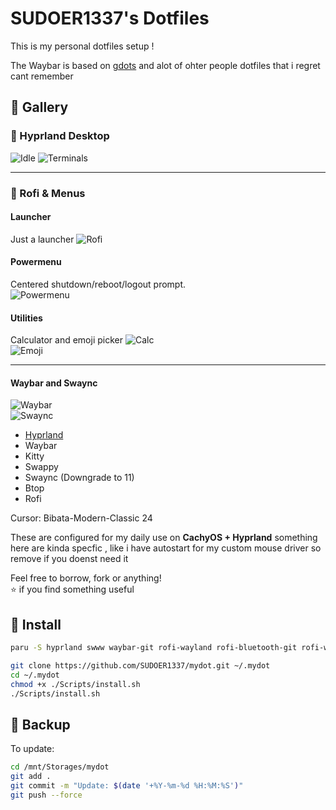 # SUDOER1337's Dotfiles

This is my personal dotfiles setup !

The Waybar is based on [gdots](https://github.com/niksingh710/gdots)
and alot of ohter people dotfiles that i regret cant remember

## 󰋩 Gallery

###  Hyprland Desktop
![Idle](Screenshots/Idle.png)
![Terminals](Screenshots/Kitty.png)  

---

###  Rofi & Menus

#### Launcher
Just a launcher
![Rofi](Screenshots/Rofi.png)

#### Powermenu
Centered shutdown/reboot/logout prompt.  
![Powermenu](Screenshots/Powermenu.png)

#### Utilities
Calculator and emoji picker 
![Calc](Screenshots/Calc.png)  
![Emoji](Screenshots/Emoji-Nerdy.png)

---

#### Waybar and Swaync
![Waybar](Screenshots/Waybar.png)  
![Swaync](Screenshots/Swaync.png)

-  [Hyprland](https://github.com/hyprwm/Hyprland)
-  Waybar
-  Kitty
-  Swappy
-  Swaync (Downgrade to 11)
-  Btop
-  Rofi

Cursor: Bibata-Modern-Classic 24


These are configured for my daily use on **CachyOS + Hyprland**
something here are kinda specfic , like i have autostart for my custom mouse driver so remove if you doenst need it

Feel free to borrow, fork or anything!  
 ⭐ if you find something useful

##    Install
```bash
paru -S hyprland swww waybar-git rofi-wayland rofi-bluetooth-git rofi-wifi-menu-git aurutils hyprpaper hyprlock hypridle hyprsunset hyprpolkitagent archlinux-xdg-menu
```

```bash
git clone https://github.com/SUDOER1337/mydot.git ~/.mydot
cd ~/.mydot
chmod +x ./Scripts/install.sh
./Scripts/install.sh 
``````
## 󰆓   Backup

To update:

```bash
cd /mnt/Storages/mydot
git add .
git commit -m "Update: $(date '+%Y-%m-%d %H:%M:%S')"
git push --force
